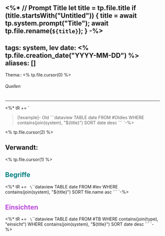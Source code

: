 <%*
// Prompt Title
let title = tp.file.title
if (title.startsWith("Untitled")) {
	title = await tp.system.prompt("Title");
	await tp.file.rename(`${title}`);
} 
-%>
---
tags: system, lev
date: <% tp.file.creation_date("YYYY-MM-DD") %>
aliases: []
---
Thema:: <% tp.file.cursor(0) %>

###### Quellen

#
---
<%* tR += `
>[!example]- Old
>\`\`\`dataview
> TABLE date
> FROM #Oldies
> WHERE contains(join(system), "${title}")
> SORT date desc
> \`\`\`
`-%>

<% tp.file.cursor(2) %>

## Verwandt:
<% tp.file.cursor(1) %>

## <font color="teal">Begriffe</font>
<%* tR += `
\`\`\`dataview
TABLE date
FROM #lev
WHERE contains(join(system), "${title}")
SORT file.name asc
\`\`\`
`-%>

## <font color="bb44dd">Einsichten</font>
<%* tR += `
\`\`\`dataview
TABLE date
FROM #TB
WHERE contains(join(type), "einsicht")
WHERE contains(join(system), "${title}")
SORT date desc
\`\`\`
`-%>